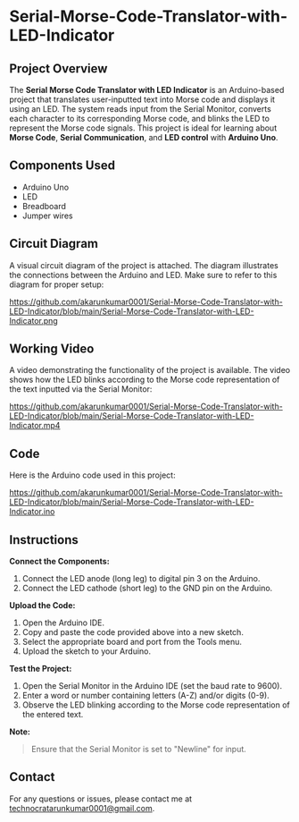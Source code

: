 # Serial-Morse-Code-Translator-with-LED-Indicator

## Project Overview

The **Serial Morse Code Translator with LED Indicator** is an Arduino-based project that translates user-inputted text into Morse code and displays it using an LED. The system reads input from the Serial Monitor, converts each character to its corresponding Morse code, and blinks the LED to represent the Morse code signals. This project is ideal for learning about **Morse Code**, **Serial Communication**, and **LED control** with **Arduino Uno**.

## Components Used

- Arduino Uno
- LED
- Breadboard
- Jumper wires

## Circuit Diagram

A visual circuit diagram of the project is attached. The diagram illustrates the connections between the Arduino and LED. Make sure to refer to this diagram for proper setup:

https://github.com/akarunkumar0001/Serial-Morse-Code-Translator-with-LED-Indicator/blob/main/Serial-Morse-Code-Translator-with-LED-Indicator.png


## Working Video

A video demonstrating the functionality of the project is available. The video shows how the LED blinks according to the Morse code representation of the text inputted via the Serial Monitor:

https://github.com/akarunkumar0001/Serial-Morse-Code-Translator-with-LED-Indicator/blob/main/Serial-Morse-Code-Translator-with-LED-Indicator.mp4


## Code

Here is the Arduino code used in this project:

https://github.com/akarunkumar0001/Serial-Morse-Code-Translator-with-LED-Indicator/blob/main/Serial-Morse-Code-Translator-with-LED-Indicator.ino

## Instructions

**Connect the Components:**

1. Connect the LED anode (long leg) to digital pin 3 on the Arduino.
2. Connect the LED cathode (short leg) to the GND pin on the Arduino.

**Upload the Code:**

1. Open the Arduino IDE.
2. Copy and paste the code provided above into a new sketch.
3. Select the appropriate board and port from the Tools menu.
4. Upload the sketch to your Arduino.

**Test the Project:**

1. Open the Serial Monitor in the Arduino IDE (set the baud rate to 9600).
2. Enter a word or number containing letters (A-Z) and/or digits (0-9).
3. Observe the LED blinking according to the Morse code representation of the entered text.

**Note:**
> Ensure that the Serial Monitor is set to "Newline" for input.

## Contact
For any questions or issues, please contact me at technocratarunkumar0001@gmail.com.
